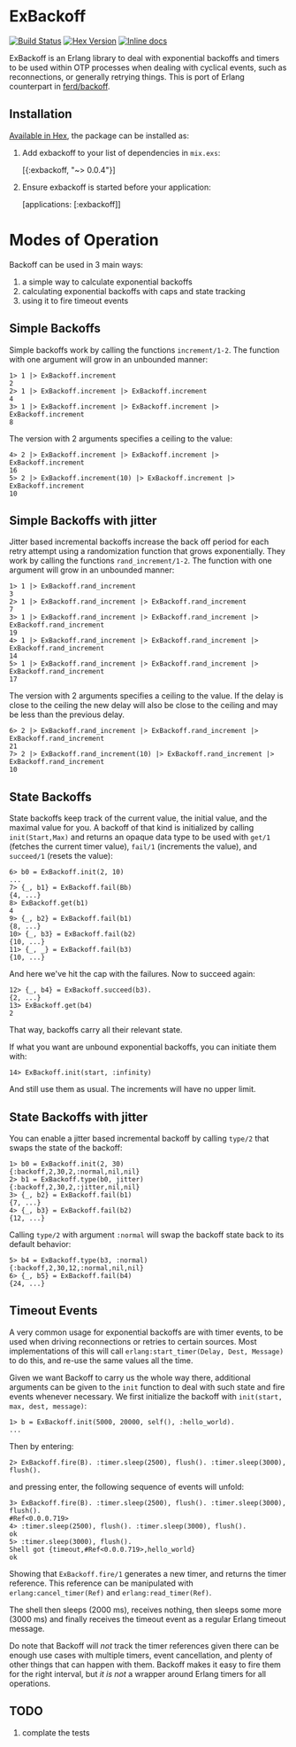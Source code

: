 # ExBackoff

[![Build Status](https://travis-ci.org/mingchuno/exbackoff.svg?branch=master)](https://travis-ci.org/mingchuno/exbackoff)
[![Hex Version](http://img.shields.io/hexpm/v/exbackoff.svg)](https://hex.pm/packages/exbackoff)
[![Inline docs](http://inch-ci.org/github/mingchuno/exbackoff.svg?branch=master)](http://inch-ci.org/github/mingchuno/exbackoff)

ExBackoff is an Erlang library to deal with exponential backoffs and timers to
be used within OTP processes when dealing with cyclical events, such as
reconnections, or generally retrying things. This is port of Erlang counterpart
in [ferd/backoff](https://github.com/ferd/backoff).

## Installation

[Available in Hex](https://hex.pm/packages/exbackoff), the package can be installed as:

  1. Add exbackoff to your list of dependencies in `mix.exs`:

        [{:exbackoff, "~> 0.0.4"}]

  2. Ensure exbackoff is started before your application:

        [applications: [:exbackoff]]


# Modes of Operation

Backoff can be used in 3 main ways:

1. a simple way to calculate exponential backoffs
2. calculating exponential backoffs with caps and state tracking
3. using it to fire timeout events

## Simple Backoffs

Simple backoffs work by calling the functions `increment/1-2`. The function
with one argument will grow in an unbounded manner:

    1> 1 |> ExBackoff.increment
    2
    2> 1 |> ExBackoff.increment |> ExBackoff.increment
    4
    3> 1 |> ExBackoff.increment |> ExBackoff.increment |> ExBackoff.increment
    8

The version with 2 arguments specifies a ceiling to the value:

    4> 2 |> ExBackoff.increment |> ExBackoff.increment |> ExBackoff.increment
    16
    5> 2 |> ExBackoff.increment(10) |> ExBackoff.increment |> ExBackoff.increment
    10

## Simple Backoffs with jitter

Jitter based incremental backoffs increase the back off period for each retry attempt using a randomization function that grows exponentially. They work by calling the functions `rand_increment/1-2`. The function with one argument will grow in an unbounded manner:

    1> 1 |> ExBackoff.rand_increment
    3
    2> 1 |> ExBackoff.rand_increment |> ExBackoff.rand_increment
    7
    3> 1 |> ExBackoff.rand_increment |> ExBackoff.rand_increment |> ExBackoff.rand_increment
    19
    4> 1 |> ExBackoff.rand_increment |> ExBackoff.rand_increment |> ExBackoff.rand_increment
    14
    5> 1 |> ExBackoff.rand_increment |> ExBackoff.rand_increment |> ExBackoff.rand_increment
    17

The version with 2 arguments specifies a ceiling to the value. If the
delay is close to the ceiling the new delay will also be close to the
ceiling and may be less than the previous delay.

    6> 2 |> ExBackoff.rand_increment |> ExBackoff.rand_increment |> ExBackoff.rand_increment
    21
    7> 2 |> ExBackoff.rand_increment(10) |> ExBackoff.rand_increment |> ExBackoff.rand_increment
    10

## State Backoffs

State backoffs keep track of the current value, the initial value, and the
maximal value for you. A backoff of that kind is initialized by calling
`init(Start,Max)` and returns an opaque data type to be used with `get/1`
(fetches the current timer value), `fail/1` (increments the value), and
`succeed/1` (resets the value):

    6> b0 = ExBackoff.init(2, 10)
    ...
    7> {_, b1} = ExBackoff.fail(Bb)
    {4, ...}
    8> ExBackoff.get(b1)
    4
    9> {_, b2} = ExBackoff.fail(b1)
    {8, ...}
    10> {_, b3} = ExBackoff.fail(b2)
    {10, ...}
    11> {_, _} = ExBackoff.fail(b3)
    {10, ...}

And here we've hit the cap with the failures. Now to succeed again:

    12> {_, b4} = ExBackoff.succeed(b3).
    {2, ...}
    13> ExBackoff.get(b4)
    2

That way, backoffs carry all their relevant state.

If what you want are unbound exponential backoffs, you can initiate them with:

    14> ExBackoff.init(start, :infinity)

And still use them as usual. The increments will have no upper limit.

## State Backoffs with jitter

You can enable a jitter based incremental backoff by calling `type/2`
that swaps the state of the backoff:

    1> b0 = ExBackoff.init(2, 30)
    {:backoff,2,30,2,:normal,nil,nil}
    2> b1 = ExBackoff.type(b0, jitter)
    {:backoff,2,30,2,:jitter,nil,nil}
    3> {_, b2} = ExBackoff.fail(b1)
    {7, ...}
    4> {_, b3} = ExBackoff.fail(b2)
    {12, ...}

Calling `type/2` with argument `:normal` will swap the backoff state back
to its default behavior:

    5> b4 = ExBackoff.type(b3, :normal)
    {:backoff,2,30,12,:normal,nil,nil}
    6> {_, b5} = ExBackoff.fail(b4)
    {24, ...}

## Timeout Events

A very common usage for exponential backoffs are with timer events, to be used
when driving reconnections or retries to certain sources. Most implementations
of this will call `erlang:start_timer(Delay, Dest, Message)` to do this, and
re-use the same values all the time.

Given we want Backoff to carry us the whole way there, additional arguments can
be given to the `init` function to deal with such state and fire events
whenever necessary. We first initialize the backoff with `init(start, max,
dest, message)`:

    1> b = ExBackoff.init(5000, 20000, self(), :hello_world).
    ...

Then by entering:

    2> ExBackoff.fire(B). :timer.sleep(2500), flush(). :timer.sleep(3000), flush().

and pressing enter, the following sequence of events will unfold:

    3> ExBackoff.fire(B). :timer.sleep(2500), flush(). :timer.sleep(3000), flush().
    #Ref<0.0.0.719>
    4> :timer.sleep(2500), flush(). :timer.sleep(3000), flush().
    ok
    5> :timer.sleep(3000), flush().
    Shell got {timeout,#Ref<0.0.0.719>,hello_world}
    ok

Showing that `ExBackoff.fire/1` generates a new timer, and returns the timer
reference. This reference can be manipulated with `erlang:cancel_timer(Ref)`
and `erlang:read_timer(Ref)`.

The shell then sleeps (2000 ms), receives nothing, then sleeps some more (3000
ms) and finally receives the timeout event as a regular Erlang timeout message.

Do note that Backoff will *not* track the timer references given there can be
enough use cases with multiple timers, event cancellation, and plenty of other
things that can happen with them. Backoff makes it easy to fire them for
the right interval, but *it is not* a wrapper around Erlang timers for all
operations.

## TODO

1. complate the tests
